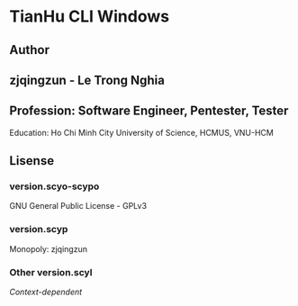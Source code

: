 # TianHu CLI Windows


## Author
zjqingzun - Le Trong Nghia
---
Profession: Software Engineer, Pentester, Tester
---
Education: Ho Chi Minh City University of Science, HCMUS, VNU-HCM


## Lisense
### version.scyo-scypo
GNU General Public License - GPLv3

### version.scyp
Monopoly: zjqingzun

### Other version.scyl
_Context-dependent_
